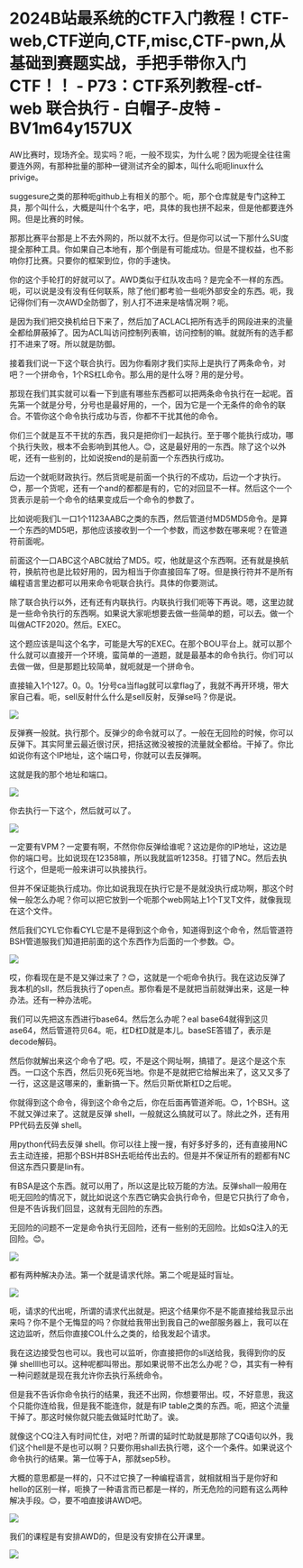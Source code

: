 # 2024B站最系统的CTF入门教程！CTF-web,CTF逆向,CTF,misc,CTF-pwn,从基础到赛题实战，手把手带你入门CTF！！ - P73：CTF系列教程-ctf-web 联合执行 - 白帽子-皮特 - BV1m64y157UX

AW比赛时，现场齐全。现实吗？呃，一般不现实，为什么呢？因为呃提全往往需要连外网，有那种批量的那种一键测试齐全的脚本，叫什么呃呃linux什么privige。

suggesure之类的那种呃github上有相关的那个。呃，那个仓库就是专门这种工具，那个叫什么，大概是叫什个名字，吧，具体的我也拼不起来，但是他都要连外网。但是比赛的时候。

那那比赛平台那是上不去外网的，所以就不太行。但是你可以试一下那什么SU度提全那种工具。你如果自己本地有，那个倒是有可能成功。但是不提权益，也不影响你打比赛。只要你的框架到位，你的手速快。

你的这个手轮打的好就可以了。AWD类似于红队攻击吗？是完全不一样的东西。呃，可以说是没有没有任何联系，除了他们都考验一些呃外部安全的东西。呃，我记得你们有一次AWD全防御了，别人打不进来是啥情况啊？呃。

是因为我们把交换机给日下来了，然后加了ACLACL把所有选手的网段进来的流量全都给屏蔽掉了。因为ACL叫访问控制列表嘛，访问控制的嘛。就就所有的选手都打不进来了呀。所以就是防御。

接着我们说一下这个联合执行。因为你看刚才我们实际上是执行了两条命令，对吧？一个拼命令，1个RS杠L命令。那么用的是什么呀？用的是分号。

那现在我们其实就可以看一下到底有哪些东西都可以把两条命令执行在一起呢。首先第一个就是分号，分号也是最好用的，一个，因为它是一个无条件的命令的联合。不管你这个命令执行成功与否，你都不干扰其他的命令。

你们三个就是互不干扰的东西，我只是把你们一起执行。至于哪个能执行成功，哪个执行失败，根本不会影响到其他人。😊，这是最好用的一东西。除了这个以外呢，还有一些别的，比如说按end的是前面一个东西执行成功。

后边一个就呃财政执行。然后货呢是前面一个执行的不成功，后边一个才执行。😊，那一个货呢，还有一个and的都都是有的，它的对回显不一样。然后这个一个货表示是前一个命令的结果变成后一个命令的参数了。

比如说呃我们L一口1个1123AABC之类的东西，然后管道付MD5MD5命令。是算一个东西的MD5吧，那他应该接收到一个一个参数，而这参数在哪来呢？在管道符前面呢。

前面这个一口ABC这个ABC就给了MD5。哎，他就是这个东西啊。还有就是换航符，换航符也是比较好用的，因为相当于你直接回车了呀。但是换行符并不是所有编程语言里边都可以用来命令呃联合执行。具体的你要测试。

除了联合执行以外，还有还有内联执行。内联执行我们呃等下再说。嗯，这里边就是一些命令执行的东西啊。如果说大家呃想要去做一些简单的题，可以去。做一个叫做ACTF2020。然后。EXEC。

这个题应该是叫这个名字，可能是大写的EXEC。在那个BOU平台上。就可以那个什么就可以直接开一个环境，蛮简单的一道题，就是最基本的命令执行。你们可以去做一做，但是那题比较简单，就呃就是一个拼命令。

直接输入1个127。0。0。1分号ca当flag就可以拿flag了，我就不再开环境，带大家自己看。呃，sell反射什么什么是sell反射，反弹se吗？你是说。



![](img/6aa72cf8716ca720851f196b2c3b0615_1.png)

反弹赛一般就。执行那个。反弹少的命令就可以了。一般在无回险的时候，你可以反弹下。其实阿里云最近很讨厌，把括这微没被按的流量就全都给。干掉了。你比如说你有这个IP地址，这个端口号，你就可以去反弹啊。

这就是我的那个地址和端口。

![](img/6aa72cf8716ca720851f196b2c3b0615_3.png)

你去执行一下这个，然后就可以了。

![](img/6aa72cf8716ca720851f196b2c3b0615_5.png)

一定要有VPM？一定要有啊，不然你你反弹给谁呢？这边是你的IP地址，这边是你的端口号。比如说现在12358嘛，所以我就监听12358。打错了NC。然后去执行这个，但是呃一般来讲可以执接执行。

但并不保证能执行成功。你比如说我现在执行它是不是就没执行成功啊，那这个时候一般怎么办呢？你可以把它放到一个呃那个web网站上1个T叉T文件，就像我现在这个文件。

然后我们CYL它你看CYL它是不是得到这个命令，知道得到这个命令，然后管道符BSH管道服我们知道把前面的这个东西作为后面的一个参数。😊。



![](img/6aa72cf8716ca720851f196b2c3b0615_7.png)

哎，你看现在是不是又弹过来了？😊，这就是一个呃命令执行。我在这边反弹了我本机的sll，然后我执行了open点。那你看是不是就把当前就弹出来，这是一种办法。还有一种办法呢。

我们可以先把这东西进行base64。然后怎么办呢？eal base64就得到这贝ase64，然后管道符贝64。呃，杠D杠D就是本儿。baseSE答错了，表示是decode解码。

然后你就解出来这个命令了吧。哎，不是这个网址啊，搞错了。是这个是这个东西。一口这个东西，然后贝死6死当地。你是不是就把它给解出来了，这又又多了一行，这这是这哪来的，重新搞一下。然后贝斯优斯杠D之后呢。

你就得到这个命令，得到这个命令之后，你在后面再管道斧呃。😊，1个BSH。这不就又弹过来了。这就是反弹 shell，一般就这么搞就可以了。除此之外，还有用PP代码去反弹 shell。

用python代码去反弹 shell。你可以往上搜一搜，有好多好多的，还有直接用NC去主动连接，把那个BSH并BSH去呃给传出去的。但是并不保证所有的题都有NC但这东西只要是lin有。

有BSA是这个东西。就可以用了，所以这是比较万能的方法。反弹shall一般用在呃无回险的情况下，就比如说这个东西它确实会执行命令，但是它只执行了命令，但是不告诉我们回显，这就有无回险的东西。

无回险的问题不一定是命令执行无回险，还有一些别的无回险。比如sQ注入的无回险。😊。

![](img/6aa72cf8716ca720851f196b2c3b0615_9.png)

都有两种解决办法。第一个就是请求代除。第二个呢是延时盲址。

![](img/6aa72cf8716ca720851f196b2c3b0615_11.png)

呃，请求的代出呢，所谓的请求代出就是。把这个结果你不是不能直接给我显示出来吗？你不是个无悔显的吗？你就给我带出到我自己的we部服务器上，我可以在这边监听，然后你直接COL什么之类的，给我发起个请求。

我在这边接受包也可以。我也可以监听，你直接把你的sll送给我，我得到你的反弹 shellll也可以。这种呢都叫带出。那如果说带不出怎么办呢？😊，其实有一种有一种问题就是现在我允许你去执行系统命令。

但是我不告诉你命令执行的结果，我还不出网，你想要带出。哎，不好意思，我这个只能你连给我，但是我不能连你，就是有IP table之类的东西。呃，把这个流量干掉了。那这时候你就只能去做延时忙助了。诶。

就像这个CQ注入有时间忙住，对吧？所谓的延时忙助就是那除了CQ语句以外，我们这个hell是不是也可以啊？只要你用shall去执行嗯，这个一个条件。如果说这个命令执行的结果。第一位等于A，那就sep5秒。

大概的意思都是一样的，只不过它换了一种编程语言，就相就相当于是你好和hello的区别一样，呃换了一种语言而已都是一样的，所无危险的问题有这么两种解决手段。😊，要不咱直接讲AWD吧。



![](img/6aa72cf8716ca720851f196b2c3b0615_13.png)

我们的课程是有安排AWD的，但是没有安排在公开课里。

![](img/6aa72cf8716ca720851f196b2c3b0615_15.png)